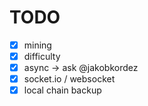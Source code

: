 # TODO
* [x] mining
* [x] difficulty
* [x] async -> ask @jakobkordez
* [x] socket.io / websocket
* [x] local chain backup
